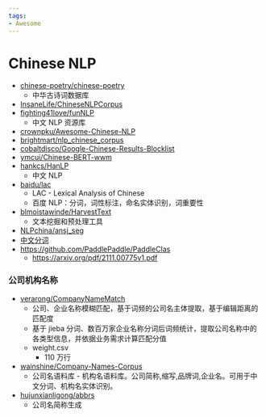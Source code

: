 ```yaml
---
tags:
- Awesome
---
```


# Chinese NLP

- [chinese-poetry/chinese-poetry](https://github.com/chinese-poetry/chinese-poetry)
  - 中华古诗词数据库
- [InsaneLife/ChineseNLPCorpus](https://github.com/InsaneLife/ChineseNLPCorpus)
- [fighting41love/funNLP](https://github.com/fighting41love/funNLP)
  - 中文 NLP 资源库
- [crownpku/Awesome-Chinese-NLP](https://github.com/crownpku/Awesome-Chinese-NLP)
- [brightmart/nlp_chinese_corpus](https://github.com/brightmart/nlp_chinese_corpus)
- [cobaltdisco/Google-Chinese-Results-Blocklist](https://github.com/cobaltdisco/Google-Chinese-Results-Blocklist)
- [ymcui/Chinese-BERT-wwm](https://github.com/ymcui/Chinese-BERT-wwm)
- [hankcs/HanLP](https://github.com/hankcs/HanLP)
  - 中文 NLP
- [baidu/lac](https://github.com/baidu/lac)
  - LAC - Lexical Analysis of Chinese
  - 百度 NLP：分词，词性标注，命名实体识别，词重要性
- [blmoistawinde/HarvestText](https://github.com/blmoistawinde/HarvestText)
  - 文本挖掘和预处理工具
- [NLPchina/ansj_seg](https://github.com/NLPchina/ansj_seg)
- [中文分词](http://www.hankcs.com/nlp/segment/)
- https://github.com/PaddlePaddle/PaddleClas
  - https://arxiv.org/pdf/2111.00775v1.pdf

### 公司机构名称

- [verarong/CompanyNameMatch](https://github.com/verarong/CompanyNameMatch)
  - 公司、企业名称模糊匹配，基于词频的公司名主体提取，基于编辑距离的匹配度
  - 基于 jieba 分词、数百万家企业名称分词后词频统计，提取公司名称中的各类型信息，并依据业务需求计算匹配分值
  - weight.csv
    - 110 万行
- [wainshine/Company-Names-Corpus](https://github.com/wainshine/Company-Names-Corpus)
  - 公司名语料库 - 机构名语料库。公司简称,缩写,品牌词,企业名。可用于中文分词、机构名实体识别。
- [hujunxianligong/abbrs](https://github.com/hujunxianligong/abbrs)
  - 公司名简称生成
